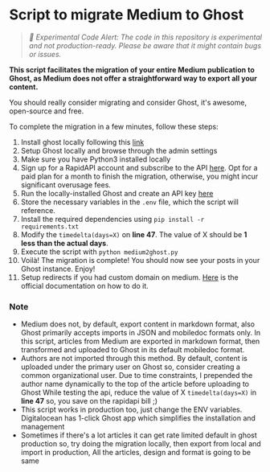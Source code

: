 # Script to migrate Medium to Ghost
>*🧪 Experimental Code Alert: The code in this repository is experimental and not production-ready. Please be aware that it might contain bugs or issues.*

**This script facilitates the migration of your entire Medium publication to Ghost, as Medium does not offer a straightforward way to export all your content.**  

You should really consider migrating and consider Ghost, it's awesome, open-source and free.

To complete the migration in a few minutes, follow these steps:
1. Install ghost locally following this [link](https://ghost.org/docs/install/local/) 
2. Setup Ghost locally and browse through the admin settings
3. Make sure you have Python3 installed locally
4. Sign up for a RapidAPI account and subscribe to the API [here](https://rapidapi.com/nishujain199719-vgIfuFHZxVZ/api/medium2). Opt for a paid plan for a month to finish the migration, otherwise, you might incur significant overusage fees.
5. Run the locally-installed Ghost and create an API key [here](http://localhost:2369/ghost/#/settings/integrations/new)
6. Store the necessary variables in the `.env` file, which the script will reference.
7. Install the required dependencies using `pip install -r requirements.txt`
8. Modify the `timedelta(days=X)` on **line 47**. The value of X should be **1 less than the actual days**.
9. Execute the script with `python medium2ghost.py`
10. Voilà! The migration is complete! You should now see your posts in your Ghost instance. Enjoy!
11. Setup redirects if you had custom domain on medium. [Here](https://ghost.org/docs/migration/medium/) is the official documentation on how to do it.

### Note
- Medium does not, by default, export content in markdown format, also Ghost primarily accepts imports in JSON and mobiledoc formats only. In this script, articles from Medium are exported in markdown format, then transformed and uploaded to Ghost in its default mobiledoc format.
- Authors are not imported through this method. By default, content is uploaded under the primary user on Ghost so, consider creating a common organizational user. Due to time constraints, I prepended the author name dynamically to the top of the article before uploading to Ghost
While testing the api, reduce the value of X `timedelta(days=X)` in **line 47** so, you save on the rapidapi bill ;)
- This script works in production too, just change the ENV variables. Digitalocean has 1-click Ghost app which simplifies the installation and management
- Sometimes if there's a lot articles it can get rate limited default in ghost production so, try doing the migration locally, then export from local and import in production, All the articles, design and format is going to be same

